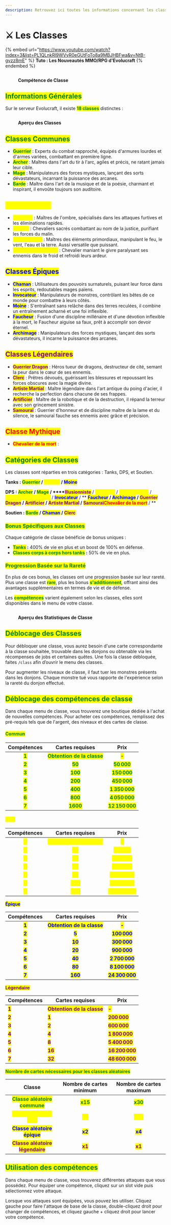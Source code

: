 ```yaml
---
description: Retrouvez ici toutes les informations concernant les classes
---
```


# ⚔️ Les Classes

{% embed url="https://www.youtube.com/watch?index=3&list=PL1QLnkRl9WVyR0eGUtFoTo8a9MBJHBFwa&v=NtB-gvzz8mE" %}
**Tuto : Les Nouveautés MMO/RPG d'Evolucraft**
{% endembed %}

<figure><img src="../../.gitbook/assets/Les_Classes/Classe.gif" alt=""><figcaption><p><strong>Compétence de Classe</strong></p></figcaption></figure>

## <mark style="color:green;">Informations Générales</mark>

Sur le serveur Evolucraft, il existe <mark style="color:green;">**18 classes**</mark> distinctes :

<figure><img src="../../.gitbook/assets/Les_Classes/ClassesExistantes.png" alt=""><figcaption><p><strong>Aperçu des Classes</strong></p></figcaption></figure>

## <mark style="color:green;">Classes Communes</mark>

* <mark style="color:green;">**Guerrier**</mark> : Experts du combat rapproché, équipés d'armures lourdes et d'armes variées, combattant en première ligne.
* <mark style="color:green;">**Archer**</mark> : Maîtres dans l'art du tir à l'arc, agiles et précis, ne ratant jamais leur cible.
* <mark style="color:green;">**Mage**</mark> : Manipulateurs des forces mystiques, lançant des sorts dévastateurs, incarnant la puissance des arcanes.
* <mark style="color:green;">**Barde**</mark> : Maître dans l'art de la musique et de la poésie, charmant et inspirant, il envoûte toujours son auditoire.

## <mark style="color:yellow;">Classes Rares</mark>

* <mark style="color:yellow;">**Assassin**</mark> : Maîtres de l'ombre, spécialisés dans les attaques furtives et les éliminations rapides.
* <mark style="color:yellow;">**Paladin**</mark> : Chevaliers sacrés combattant au nom de la justice, purifiant les forces du malin.
* <mark style="color:yellow;">**Élémentaliste**</mark> : Maîtres des éléments primordiaux, manipulant le feu, le vent, l'eau et la terre. Aussi versatile que puissant.
* <mark style="color:yellow;">**Chavalier des glaces**</mark> : Chevalier maniant le givre paralysant ses ennemis dans le froid et refroidi leurs ardeur.

## <mark style="color:blue;">Classes Épiques</mark>

* <mark style="color:blue;">**Chaman**</mark> : Utilisateurs des pouvoirs surnaturels, puisant leur force dans les esprits, redoutables mages païens.
* <mark style="color:blue;">**Invocateur**</mark> : Manipulateurs de monstres, contrôlant les bêtes de ce monde pour combattre à leurs côtés.
* <mark style="color:blue;">**Moine**</mark> : S'entraînant sans relâche dans des terres reculées, il combine un entraînement acharné et une foi inflexible.
* <mark style="color:blue;">**Faucheur**</mark> : Fusion d'une discipline millénaire et d'une dévotion inflexible à la mort, le Faucheur aiguise sa faux, prêt à accomplir son devoir éternel.
* <mark style="color:blue;">**Archimage**</mark> : Manipulateurs des forces mystiques, lançant des sorts dévastateurs, il incarne la puissance des arcanes.

## <mark style="color:purple;">Classes Légendaires</mark>

* <mark style="color:purple;">**Guerrier Dragon**</mark> : Héros tueur de dragons, destructeur de cité, semant la peur dans le cœur de ses ennemis.
* <mark style="color:purple;">**Clerc**</mark> : Prêtres dévoués, guérissant les blessures et repoussant les forces obscures avec la magie divine.
* <mark style="color:purple;">**Artiste Martial**</mark> : Maître légendaire dans l'art antique du poing d'acier, il recherche la perfection dans chacune de ses frappes.
* <mark style="color:purple;">**Artificier**</mark> : Maître de la robotique et de la destruction, il répand la terreur avec son grincement sinistre.
* <mark style="color:purple;">**Samouraï**</mark> : Guerrier d'honneur et de discipline maître de la lame et du silence, le samouraï fauche ses ennemis avec grâce et précision.

## <mark style="color:red;">Classe Mythique</mark>
* <mark style="color:red;">**Chevalier de la mort**</mark> : 

## <mark style="color:green;">Catégories de Classes</mark>

Les classes sont réparties en trois catégories : Tanks, DPS, et Soutien.

**Tanks :&#x20;**<mark style="color:green;">**Guerrier**</mark>**&#x20;/&#x20;**<mark style="color:yellow;">**Paladin**</mark>**&#x20;/&#x20;**<mark style="color:blue;">**Moine**</mark>

**DPS :&#x20;**<mark style="color:green;">**Archer**</mark>**&#x20;/&#x20;**<mark style="color:green;">**Mage**</mark>**&#x20;/&#x20;****<mark style="color:purple;">**Illusionniste**</mark>**&#x20;/&#x20;**<mark style="color:yellow;">**Assassin**</mark>**&#x20;/&#x20;**<mark style="color:yellow;">**Élémentaliste**</mark>**&#x20;/&#x20;**<mark style="color:yellow;">**Chavalier des glaces**</mark>**&#x20;/&#x20;**<mark style="color:blue;">**Invocateur**</mark>**&#x20;/&#x20;** <mark style="color:blue;">**Faucheur**</mark>**&#x20;/&#x20;** <mark style="color:blue;">**Archimage**</mark>**&#x20;/&#x20;**<mark style="color:purple;">**Guerrier Dragon**</mark>**&#x20;/&#x20;**<mark style="color:purple;">**Artificier**</mark>**&#x20;/&#x20;**<mark style="color:purple;">**Artiste Martial**</mark>**&#x20;/&#x20;**<mark style="color:purple;">**Samouraï**</mark>**<mark style="color:red;">**Chevalier de la mort**</mark>**&#x20;/&#x20;**

**Soutien :&#x20;**<mark style="color:green;">**Barde**</mark>**&#x20;/&#x20;**<mark style="color:blue;">**Chaman**</mark>**&#x20;/&#x20;**<mark style="color:purple;">**Clerc**</mark>

### <mark style="color:green;">Bonus Spécifiques aux Classes</mark>

Chaque catégorie de classe bénéficie de bonus uniques :

* <mark style="color:green;">**Tanks**</mark>**&#x20;:** 400% de vie en plus et un boost de 100% en défense.
* <mark style="color:green;">**Classes corps à corps hors tanks**</mark>**&#x20;:** 50% de vie en plus.

### <mark style="color:green;">Progression Basée sur la Rareté</mark>

En plus de ces bonus, les classes ont une progression basée sur leur rareté. Plus une classe est <mark style="color:green;">**rare**</mark>, plus les bonus <mark style="color:green;">**s'additionnent**</mark>, offrant ainsi des avantages supplémentaires en termes de vie et de défense.&#x20;

Les <mark style="color:green;">**compétences**</mark> varient également selon les classes, elles sont disponibles dans le menu de votre classe.

<figure><img src="../../.gitbook/assets/Les_Classes/ApercuStat.png" alt=""><figcaption><p><strong>Aperçu des Statistiques de Classe</strong></p></figcaption></figure>

## <mark style="color:green;">Déblocage des Classes</mark>

Pour débloquer une classe, vous aurez besoin d'une carte correspondante à la classe souhaitée, trouvable dans les donjons ou obtenable via les récompenses de jobs et certaines quêtes.  Une fois la classe débloquée, faites `/class` afin d’ouvrir le menu des classes.

Pour augmenter les niveaux de classe, il faut tuer les monstres présents dans les donjons. Chaque monstre tué vous rapporte de l'expérience selon la rareté du donjon effectué.

## <mark style="color:green;">Déblocage des compétences de classe</mark>

Dans chaque menu de classe, vous trouverez une boutique dédiée à l'achat de nouvelles compétences. Pour acheter ces compétences, remplissez des pré-requis tels que de l'argent, des niveaux et des cartes de classe.

#### <mark style="color:green;">Commun</mark>

|               Compétences               |                        Cartes requises                       |                       Prix                       |
| :-------------------------------------: | :----------------------------------------------------------: | :----------------------------------------------: |
| <mark style="color:green;">**1**</mark> | <mark style="color:green;">**Obtention de la classe**</mark> |      <mark style="color:green;">**-**</mark>     |
| <mark style="color:green;">**2**</mark> |          <mark style="color:green;">**50**</mark>            |   <mark style="color:green;">**50 000**</mark>   |
| <mark style="color:green;">**3**</mark> |         <mark style="color:green;">**100**</mark>            |  <mark style="color:green;">**150 000**</mark>   |
| <mark style="color:green;">**4**</mark> |         <mark style="color:green;">**200**</mark>            |  <mark style="color:green;">**450 000**</mark>   |
| <mark style="color:green;">**5**</mark> |         <mark style="color:green;">**400**</mark>            | <mark style="color:green;">**1 350 000**</mark>  |
| <mark style="color:green;">**6**</mark> |         <mark style="color:green;">**800**</mark>            | <mark style="color:green;">**4 050 000**</mark>  |
| <mark style="color:green;">**7**</mark> |        <mark style="color:green;">**1600**</mark>            | <mark style="color:green;">**12 150 000**</mark> |

#### <mark style="color:yellow;">Rare</mark>

|                Compétences               |                        Cartes requises                        |                        Prix                       |
| :--------------------------------------: | :-----------------------------------------------------------: | :-----------------------------------------------: |
| <mark style="color:yellow;">**1**</mark> | <mark style="color:yellow;">**Obtention de la classe**</mark> |      <mark style="color:yellow;">**-**</mark>     |
| <mark style="color:yellow;">**2**</mark> |          <mark style="color:yellow;">**10**</mark>            |   <mark style="color:yellow;">**75 000**</mark>   |
| <mark style="color:yellow;">**3**</mark> |          <mark style="color:yellow;">**20**</mark>            |  <mark style="color:yellow;">**225 000**</mark>   |
| <mark style="color:yellow;">**4**</mark> |          <mark style="color:yellow;">**40**</mark>            |  <mark style="color:yellow;">**675 000**</mark>   |
| <mark style="color:yellow;">**5**</mark> |          <mark style="color:yellow;">**80**</mark>            | <mark style="color:yellow;">**2 025 000**</mark>  |
| <mark style="color:yellow;">**6**</mark> |         <mark style="color:yellow;">**160**</mark>            | <mark style="color:yellow;">**6 075 000**</mark>  |
| <mark style="color:yellow;">**7**</mark> |         <mark style="color:yellow;">**320**</mark>            | <mark style="color:yellow;">**18 225 000**</mark> |


<mark style="color:blue;">**Épique**</mark>

|               Compétences              |                       Cartes requises                       |                       Prix                      |
| :------------------------------------: | :---------------------------------------------------------: | :---------------------------------------------: |
| <mark style="color:blue;">**1**</mark> | <mark style="color:blue;">**Obtention de la classe**</mark> |      <mark style="color:blue;">**-**</mark>     |
| <mark style="color:blue;">**2**</mark> |            <mark style="color:blue;">**5**</mark>           |   <mark style="color:blue;">**100 000**</mark>  |
| <mark style="color:blue;">**3**</mark> |           <mark style="color:blue;">**10**</mark>           |   <mark style="color:blue;">**300 000**</mark>  |
| <mark style="color:blue;">**4**</mark> |           <mark style="color:blue;">**20**</mark>           |   <mark style="color:blue;">**900 000**</mark>  |
| <mark style="color:blue;">**5**</mark> |           <mark style="color:blue;">**40**</mark>           |  <mark style="color:blue;">**2 700 000**</mark> |
| <mark style="color:blue;">**6**</mark> |           <mark style="color:blue;">**80**</mark>           |  <mark style="color:blue;">**8 100 000**</mark> |
| <mark style="color:blue;">**7**</mark> |           <mark style="color:blue;">**160**</mark>          | <mark style="color:blue;">**24 300 000**</mark> |

<mark style="color:purple;">**Légendaire**</mark>

| Compétences                              | Cartes requises                                               | Prix                                              |
| ---------------------------------------- | ------------------------------------------------------------- | ------------------------------------------------- |
| <mark style="color:purple;">**1**</mark> | <mark style="color:purple;">**Obtention de la classe**</mark> | <mark style="color:purple;">**-**</mark>          |
| <mark style="color:purple;">**2**</mark> | <mark style="color:purple;">**1**</mark>                      | <mark style="color:purple;">**200 000**</mark>    |
| <mark style="color:purple;">**3**</mark> | <mark style="color:purple;">**2**</mark>                      | <mark style="color:purple;">**600 000**</mark>    |
| <mark style="color:purple;">**4**</mark> | <mark style="color:purple;">**4**</mark>                      | <mark style="color:purple;">**1 800 000**</mark>  |
| <mark style="color:purple;">**5**</mark> | <mark style="color:purple;">**8**</mark>                      | <mark style="color:purple;">**5 400 000**</mark>  |
| <mark style="color:purple;">**6**</mark> | <mark style="color:purple;">**16**</mark>                     | <mark style="color:purple;">**16 200 000**</mark> |
| <mark style="color:purple;">**7**</mark> | <mark style="color:purple;">**32**</mark>                     | <mark style="color:purple;">**48 600 000**</mark> |

<mark style="color:green;">**Nombre de cartes nécessaires pour les classes aléatoires**</mark>

|                               Classe                               |          Nombre de cartes minimum          |          Nombre de cartes maximum          |
| :----------------------------------------------------------------: | :----------------------------------------: | :----------------------------------------: |
| <mark style="color:green;">**Classe aléatoire commune**</mark>     | <mark style="color:green;">**x15**</mark>  | <mark style="color:green;">**x30**</mark>  |
| <mark style="color:yellow;">**Classe aléatoire rare**</mark>       | <mark style="color:yellow;">**x5**</mark>  | <mark style="color:yellow;">**x10**</mark> |
| <mark style="color:blue;">**Classe aléatoire épique**</mark>       | <mark style="color:blue;">**x2**</mark>    | <mark style="color:blue;">**x4**</mark>    |
| <mark style="color:purple;">**Classe aléatoire légendaire**</mark> | <mark style="color:purple;">**x1**</mark>  | <mark style="color:purple;">**x1**</mark>  |

## <mark style="color:green;">Utilisation des compétences</mark>

Dans chaque menu de classe, vous trouverez différentes attaques que vous possédez. Pour équiper une compétence, cliquez sur un slot vide puis sélectionnez votre attaque.

Lorsque vos attaques sont équipées, vous pouvez les utiliser. Cliquez gauche pour faire l'attaque de base de la classe, double-cliquez droit pour changer de compétences, et cliquez gauche + cliquez droit pour lancer votre compétence.
